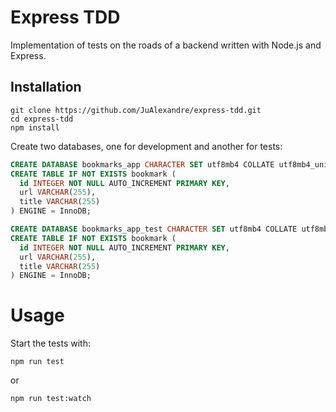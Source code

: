 # Express TDD

Implementation of tests on the roads of a backend written with Node.js and Express.

## Installation
```
git clone https://github.com/JuAlexandre/express-tdd.git
cd express-tdd
npm install
```

Create two databases, one for development and another for tests:

```sql
CREATE DATABASE bookmarks_app CHARACTER SET utf8mb4 COLLATE utf8mb4_unicode_ci;
CREATE TABLE IF NOT EXISTS bookmark (
  id INTEGER NOT NULL AUTO_INCREMENT PRIMARY KEY,
  url VARCHAR(255),
  title VARCHAR(255)
) ENGINE = InnoDB;
```

```sql
CREATE DATABASE bookmarks_app_test CHARACTER SET utf8mb4 COLLATE utf8mb4_unicode_ci;
CREATE TABLE IF NOT EXISTS bookmark (
  id INTEGER NOT NULL AUTO_INCREMENT PRIMARY KEY,
  url VARCHAR(255),
  title VARCHAR(255)
) ENGINE = InnoDB;
```

# Usage

Start the tests with:

```
npm run test
```

or

```
npm run test:watch
```
